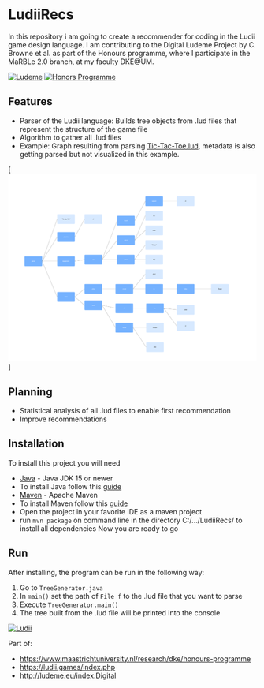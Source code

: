 # LudiiRecs
In this repository i am going to create a recommender for coding in the Ludii game design language. I am contributing to the Digital Ludeme Project by C. Browne et al. as part of the Honours programme, where I participate in the MaRBLe 2.0 branch, at my faculty DKE@UM.

[![Ludeme](http://ludeme.eu/images/logo-35-e-1.png)](http://ludeme.eu/index.html)
[![Honors Programme](https://ludii.games/images/um-logo-42.jpg)](https://www.maastrichtuniversity.nl/research/dke/honours-programme)

## Features
- Parser of the Ludii language: Builds tree objects from .lud files that represent the structure of the game file
- Algorithm to gather all .lud files
- Example: Graph resulting from parsing [Tic-Tac-Toe.lud](https://github.com/frehburg/LudiiRecs/blob/main/res/Tic-Tac-Toe.lud), metadata is also getting parsed but not visualized in this example.

[![Example Graph](https://github.com/frehburg/LudiiRecs/blob/main/res/pictures/Example/Tic-Tac-Toe%20graph%20example.png)]


## Planning
- Statistical analysis of all .lud files to enable first recommendation
- Improve recommendations

## Installation
To install this project you will need
- [Java](https://www.java.com/) - Java JDK 15 or newer
- To install Java follow this [guide](https://www.java.com/en/download/help/windows_manual_download.html)
- [Maven](https://maven.apache.org/) - Apache Maven
- To install Maven follow this [guide](https://maven.apache.org/guides/getting-started/)
- Open the project in your favorite IDE as a maven project
- run `mvn package` on command line in the directory C:/.../LudiiRecs/ to install all dependencies
Now you are ready to go

## Run
After installing, the program can be run in the following way:
1. Go to `TreeGenerator.java`
2. In `main()` set the path of `File f` to the .lud file that you want to parse
3. Execute `TreeGenerator.main()` 
4. The tree built from the .lud file will be printed into the console

[![Ludii](https://ludii.games/images/logo-clover-c-border.gif)](https://ludii.games/index.php)

Part of:
- https://www.maastrichtuniversity.nl/research/dke/honours-programme
- https://ludii.games/index.php
- http://ludeme.eu/index.Digital
